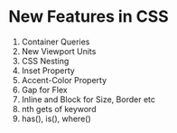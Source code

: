 # New Features in CSS

1. Container Queries
2. New Viewport Units
3. CSS Nesting
4. Inset Property
5. Accent-Color Property
6. Gap for Flex
7. Inline and Block for Size, Border etc
8. nth gets of keyword
9. has(), is(), where()
